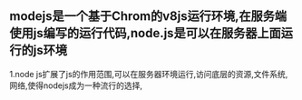 ## modejs是一个基于Chrom的v8js运行环境,在服务端使用js编写的运行代码,node.js是可以在服务器上面运行的js环境
1.node js扩展了js的作用范围,可以在服务器环境运行,访问底层的资源,文件系统,网络,使得nodejs成为一种流行的选择,
